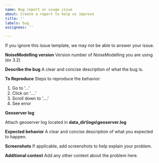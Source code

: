 ```yaml
---
name: Bug report or usage issue
about: Create a report to help us improve
title: ''
labels: bug
assignees: ''

---
```


If you ignore this issue template, we may not be able to answer your issue.

**NoiseModelling version**
Version number of NoiseModelling you are using (ex 3.2)

**Describe the bug**
A clear and concise description of what the bug is.

**To Reproduce**
Steps to reproduce the behavior:
1. Go to '...'
2. Click on '....'
3. Scroll down to '....'
4. See error

**Geoserver log**

Attach geoserver log located in **data_dir\logs\geoserver.log**

**Expected behavior**
A clear and concise description of what you expected to happen.

**Screenshots**
If applicable, add screenshots to help explain your problem.

**Additional context**
Add any other context about the problem here.
